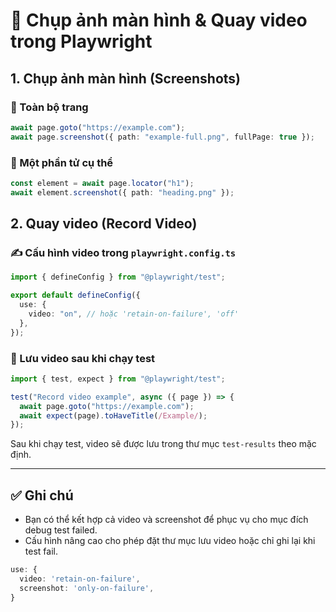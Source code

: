 # 📸 Chụp ảnh màn hình & Quay video trong Playwright

## 1. Chụp ảnh màn hình (Screenshots)

### 📌 Toàn bộ trang

```ts
await page.goto("https://example.com");
await page.screenshot({ path: "example-full.png", fullPage: true });
```

### 📌 Một phần tử cụ thể

```ts
const element = await page.locator("h1");
await element.screenshot({ path: "heading.png" });
```

## 2. Quay video (Record Video)

### ✍️ Cấu hình video trong `playwright.config.ts`

```ts
import { defineConfig } from "@playwright/test";

export default defineConfig({
  use: {
    video: "on", // hoặc 'retain-on-failure', 'off'
  },
});
```

### 📌 Lưu video sau khi chạy test

```ts
import { test, expect } from "@playwright/test";

test("Record video example", async ({ page }) => {
  await page.goto("https://example.com");
  await expect(page).toHaveTitle(/Example/);
});
```

Sau khi chạy test, video sẽ được lưu trong thư mục `test-results` theo mặc định.

---

## ✅ Ghi chú

- Bạn có thể kết hợp cả video và screenshot để phục vụ cho mục đích debug test failed.
- Cấu hình nâng cao cho phép đặt thư mục lưu video hoặc chỉ ghi lại khi test fail.

```ts
use: {
  video: 'retain-on-failure',
  screenshot: 'only-on-failure',
}
```
